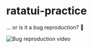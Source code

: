 ratatui-practice
========
... or is it a bug reproduction? 🤔

![Bug reproduction video](recording.avif)
